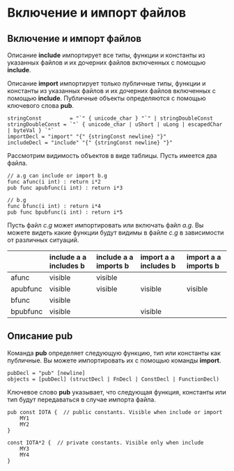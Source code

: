 

# Включение и импорт файлов

## Включение и импорт файлов

Описание **include** импортирует все типы, функции и константы из указанных файлов и их дочерних файлов включенных с помощью **include**.

Описание **import** импортирует только публичные типы, функции и константы из указанных файлов и их дочерних файлов включенных с помощью **include**. Публичные объекты определяются с помощью ключевого слова **pub**.

```text
stringConst         = "`" { unicode_char } "`" | stringDoubleConst
stringDoubleConst = `"` { unicode_char | uShort | uLong | escapedChar | byteVal } `"`
importDecl = "import" "{" {stringConst newline} "}"
includeDecl = "include" "{" {stringConst newline} "}"
```

Рассмотрим видимость объектов в виде таблицы. Пусть имеется два файла.

```text
// a.g can include or import b.g
func afunc(i int) : return i*2
pub func apubfunc(i int) : return i*3

// b.g 
func bfunc(i int) : return i*4
pub func bpubfunc(i int) : return i*5
```

Пусть файл _c.g_ может импортировать или включать файл _a.g_. Вы можете видеть какие функции будут видимы в файле _c.g_ в зависимости от различных ситуаций.

|  | include a   a includes b | include a   a imports b | import a   a includes b | import a   a imports b |
| :--- | :--- | :--- | :--- | :--- |
| afunc | visible | visible |  |  |
| apubfunc | visible | visible | visible | visible |
| bfunc | visible |  |  |  |
| bpubfunc | visible |  | visible |  |

## Описание pub

Команда **pub** определяет следующую функцию, тип или константы как публичные. Вы можете импортировать их с помощью команды **import**.

```text
pubDecl = "pub" [newline]
objects = [pubDecl] (structDecl | FnDecl | ConstDecl | FunctionDecl)
```

Ключевое слово **pub** указывает, что следующая функция, константы или тип будут передаваться в случае импорта файла.

```text
pub const IOTA {  // public constants. Visible when include or import
    MY1
    MY2
}

const IOTA*2 {  // private constants. Visible only when include
    MY3
    MY4
}
```

